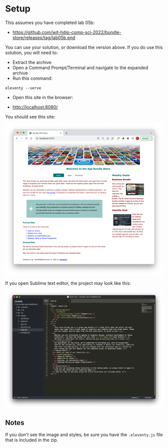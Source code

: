 # Setup

This assumes you have completed lab 05b:

- <https://github.com/wit-hdip-comp-sci-2022/bundle-store/releases/tag/lab05b.end>

You can use your solution, or download the version above. If you do use this solution, you will need to:

- Extract the archive
- Open a Command Prompt/Terminal and navigate to the expanded archive
- Run this command:

~~~
eleventy --serve
~~~

- Open this site in the browser:

- <http://localhost:8080/>

You should see this site:

![](img/05.png)

If you open Sublime text editor, the project may look like this:

![](img/06.png)

## Notes

If you don't see the image and styles, be sure you have the `.eleventy.js` file that is included in the zip.